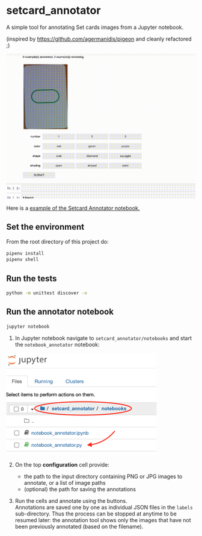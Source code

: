 # setcard_annotator
A simple tool for annotating Set cards images from a Jupyter notebook.

(inspired by https://github.com/agermanidis/pigeon and cleanly refactored ;)


![annotator screen cast](./assets/annotator.gif)

Here is a [example of the Setcard Annotator notebook.](assets/notebook_annotator_example.html)
## Set the environment
From the root directory of this project do:
```bash
pipenv install
pipenv shell
```

## Run the tests 
```bash
python -m unittest discover -v
```

## Run the annotator notebook
```bash
jupyter notebook
```

1. In Jupyter notebook navigate to `setcard_annotator/notebooks` and start the `notebook_annotator` notebook:  
<img alt="jupyter" width="400" src="./assets/jupyter.png">

2. On the top **configuration** cell provide:
    - the path to the input directory containing PNG or JPG images to annotate, or a list of image paths
    - (optional) the path for saving the annotations

3. Run the cells and annotate using the buttons.   
Annotations are saved one by one as individual JSON files in the `labels` sub-directory.
Thus the process can be stopped at anytime to be resumed later: the annotation tool shows only the images that have not been previously annotated (based on the filename).


